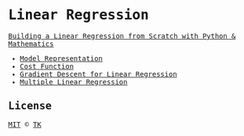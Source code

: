 <samp>

# Linear Regression

[Building a Linear Regression from Scratch with Python & Mathematics](https://www.iamtk.co/building-a-linear-regression-from-scratch-with-python-and-mathematics)

- [Model Representation](model_representation.ipynb)
- [Cost Function](cost_function.ipynb)
- [Gradient Descent for Linear Regression](gradient_descent_for_linear_regression.ipynb)
- [Multiple Linear Regression](multiple_variable_linear_regression.ipynb)

## License

[MIT](/LICENSE) © [TK](https://iamtk.co)

</samp>

